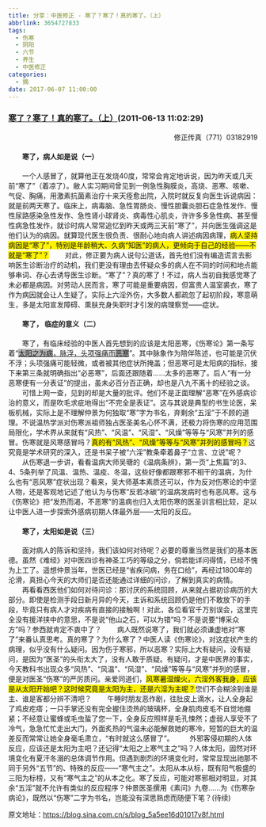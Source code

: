```yaml
---
title: 分享：中医修正 - 寒了？寒了！真的寒了。（上）
abbrlink: 3654727833
tags:
  - 伤寒
  - 阴阳
  - 六节
  - 养生
  - 中医修正
categories:
  - 摘
date: 2017-06-07 11:00:00
---
```

###  [寒了？寒了！真的寒了。（上）](https://blog.sina.com.cn/s/blog_5a5ee16d01017v8f.html  "跳转至原文")(2011-06-13 11:02:29)

<p ALIGN="right">修正传真（771）03182919</P>

#### 　　寒了，病人如是说（一）
　　一个人感冒了，就算他正在发烧40度，常常会肯定地诉说，因为昨天或几天前“寒了”（着凉了）。敝人实习期间曾见到一例急性胸膜炎，高烧、恶寒、咳嗽、气促、胸痛，用激素抗菌素治疗十来天痊愈出院，入院时就反复向医生诉说病因：就是前两天寒了。临床上，病毒脑、急性胃肠炎、慢性胆囊炎胆石症急性发作、慢性尿路感染急性发作、急性肾小球肾炎、病毒性心肌炎，许许多多急性病、甚至慢性病急性发作，就诊时病人常常追忆到昨天或两三天前“寒了”，并向医生强调这是他们认为的病因。就算现代医生很负责、很耐心地向病人讲述病因病理，<font STYLE="BACKGroUnD-CoLor: #fff200">病人坚持病因是“寒了”，特别是年龄稍大、久病“知医”的病人，更倾向于自己的经验——不就是“寒了”？</FONT>
　　对此，修正要为病人说句公道话，首先他们没有编造谎言去影响医生诊断治疗的动机，我们更没有理由去怀疑众多的病人在不同的时间和地点能够串词、存心去诱导医生诊断。“寒了”？真的寒了！不过，病人当初自我感觉寒了未必都是病因。对劳动人民而言，寒了可能是重要病因，但富贵人温室裘衣，寒了作为病因就会让人生疑了。实际上六淫外伤，大多数人都疏忽了起初阶段，寒意萌生，多是太阳宣发障碍、熏肤充身失职时才引发的病理察觉——症状。
  
#### 　　寒了， 临症的意义（二）
　　寒了，有临床经验的中医人首先想到的应该是太阳恶寒，《伤寒论》第一条写着“<u><font STYLE="BACKGroUnD-CoLor: #b4b4b4">太阳之为病</FONT>，脉浮，头项强痛而<font STYLE="BACKGroUnD-CoLor: #b4b4b4">恶寒</FONT></U>”。其中脉象作为陪伴陈述，也可能是沉伏不浮；头项强痛可能轻微，或者被其他症状所掩盖；但恶寒可是太阳病的指标，接下来第三条就明确指出“必恶寒”，后面还跟随着……太多的恶寒了。后人“有一分恶寒便有一分表证”的提出，虽未必百分百正确，却也是八九不离十的经验之谈。
　　可惜上网一查，见到的却是大量的批评。他们不是正面理解“恶寒”在外感病诊治的意义，而是吹毛求疵地得出“不完全是表证”。这与其说是典型的书生论医，呆板机械，实际上是不理解仲景为何独取“寒”字为书名，弃剩余“五淫”于不顾的道理。不说温热学派对伤寒派祖师独占医圣美名心怀不满，还极力将伤寒的应用范围局限化，学术界从来就有“风热”、“风温”、“风湿”、“风燥”等等与“风寒”并列的感冒。伤寒就是风寒感冒吗？<font STYLE="BACKGroUnD-CoLor: #fff200">真的有“风热”、“风燥”等等与“风寒”并列的感冒吗？</FONT>这究竟是学术研究的深入，还是书呆子被“六淫”教条牵着鼻子“立言、立说”呢？
　　从伤寒退一步讲，看看温病大师吴瑭的《温病条辨》，第一页“上焦篇”的3、4、5条列举了风温、温热、温疫、冬温，这些好像都跟寒邪不相干的温病，为什么也有“恶风寒”症状出现？看来，吴大师基本素质还可以，作为反对伤寒论的中坚人物，还是客观地记述了他认为与伤寒“反若冰碳”的温病发病时也有恶风寒。这与《伤寒论》把“发热而渴，不恶寒”的温病也归入太阳伤寒的医圣训言相比较，足以让中医人进一步探索外感病初期人体最外层——太阳的反应。
  
#### 　　寒了，太阳如是说（三）
　　面对病人的陈诉和坚持，我们该如何对待呢？必要的尊重当然是我们的基本医德。虽然《难经》对中医四诊有神圣工巧的等级之分，倘若能详问得情，已经不愧为上工了。遥想仲景当年，世医已经是“省疾问病，务在口给”，再经过1800年的沦滑，真担心今天的大师们是否还能通过详细的问诊，了解到真实的病情。
　　再看看西医他们如何对待问诊：那讨厌的系统回顾，从来就占据初诊病历的大部分。即使是检测手段日新月异的今天，主诉和系统回顾仍是他们不敢放下的手段，毕竟只有病人才对疾病有直接的接触啊！对此，各位看官千万别误会，这里完全没有援洋挟中的意思，不是说“他山之石，可以为错”吗？不是说要“博采众方”吗？参西就肯定不衷中了？
　　病人既然说寒了，我们就必须谦虚地对“寒了”来番认真思考。真的寒了？为什么寒了？中医人读《伤寒论》，对这症状产生的病理，似乎没有什么疑问。因为伤于寒邪，所以恶寒？实际上大有疑问，没有疑问，是因为“医圣”的头衔太大了，没有人敢于质疑。有疑问，才是中医界的事实，今天教科书出现众多“风热”、“风温”、“风湿”、“风燥”等等与“风寒”并列的感冒，便是对医圣“伤寒”的严厉质问。亲爱同道们，<font STYLE="BACKGroUnD-CoLor: #fff200">风寒暑湿燥火，六淫外客我身，应该是从太阳开始吧？这时候究竟是太阳为主，还是六淫为主呢？</FONT>您们不会糊涂到谁是主、谁是客都分辨不清吧？
　　午睡时朋友恶作剧，往肚皮上滴水，让人全身起了鸡皮疙瘩；一只手掌还没有完全握住烫热的玻璃杯，全身肌肉皮毛不自觉地绷紧；不经意让蜜蜂或毛虫蜇了您一下，全身反应照样是毛孔悚然；虚弱人享受不了冷气，急急忙忙走出大门，外面炙热的气温未必能解救她的寒冷，短暂的巨大的温差反而常常让她全身毫毛肃立，“有时就这么感冒了”。
　　外邪客侵初期的人体反应，应该还是太阳为主吧？还记得“太阳之上寒气主之”吗？人体太阳，固然对环境变化有夏汗冬溺的总体调节作用。但遇到剧烈的环境变化时，常常显现出祂那不同于另外“五节”的、特殊的反应——“寒气主之”。太阳从本从标，既有阳气极盛的三阳为标榜，又有“寒气主之”的从本之化。寒了反应，可能对寒邪相对明显，对其余“五淫”就不允许有类似的反应程序？仲景医圣撰用《素问》九卷……为《伤寒杂病论》，既然以“伤寒”二字为书名，岂能没有深思熟虑而随便下笔？(待续)


原文地址：https://blog.sina.com.cn/s/blog_5a5ee16d01017v8f.html
